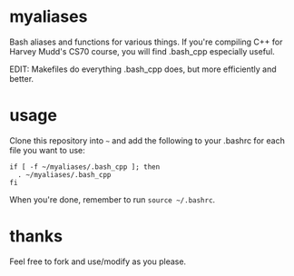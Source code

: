 # myaliases
Bash aliases and functions for various things. If you're compiling C++ for Harvey Mudd's CS70 course, you will find .bash_cpp especially useful.

EDIT: Makefiles do everything .bash_cpp does, but more efficiently and better. 

# usage
Clone this repository into `~` and add the following to your .bashrc for each file you want to use:
```
if [ -f ~/myaliases/.bash_cpp ]; then
  . ~/myaliases/.bash_cpp
fi
```
When you're done, remember to run `source ~/.bashrc`. 

# thanks
Feel free to fork and use/modify as you please. 
